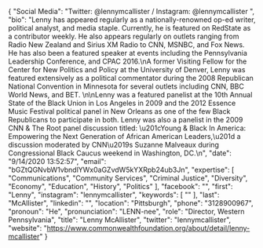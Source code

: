 {
  "Social Media": "Twitter: @lennymcallister   / Instagram: @lennymcallister  ",
  "bio": "Lenny has appeared regularly as a nationally-renowned op-ed writer, political analyst, and media staple. Currently, he is featured on RedState as a contributor weekly. He also appears regularly on outlets ranging from Radio New Zealand and Sirius XM Radio to CNN, MSNBC, and Fox News. He has also been a featured speaker at events including the Pennsylvania Leadership Conference, and CPAC 2016.\nA former Visiting Fellow for the Center for New Politics and Policy at the University of Denver, Lenny was featured extensively as a political commentator during the 2008 Republican National Convention in Minnesota for several outlets including CNN, BBC World News, and BET.  \n\nLenny was a featured panelist at the 10th Annual State of the Black Union in Los Angeles in 2009 and the 2012 Essence Music Festival political panel in New Orleans as one of the few Black Republicans to participate in both. Lenny was also a panelist in the 2009 CNN & The Root panel discussion titled: \u201cYoung & Black In America: Empowering the Next Generation of African American Leaders,\u201d a discussion moderated by CNN\u2019s Suzanne Malveaux during Congressional Black Caucus weekend in Washington, DC.\n",
  "date": "9/14/2020 13:52:57",
  "email": "bGZtQGNvbW1vbndlYWx0aGZvdW5kYXRpb24ub3Jn",
  "expertise": [
    "Communications",
    "Community Services",
    "Criminal Justice",
    "Diversity",
    "Economy",
    "Education",
    "History",
    "Politics"
  ],
  "facebook": "",
  "first": "Lenny",
  "instagram": "lennymcallister",
  "keywords": [
    ""
  ],
  "last": "McAllister",
  "linkedin": "",
  "location": "Pittsburgh",
  "phone": "3128900967",
  "pronoun": "He",
  "pronunciation": "LENN-nee",
  "role": "Director, Western Pennsylvania",
  "title": "Lenny McAllister",
  "twitter": "lennymcallister",
  "website": "https://www.commonwealthfoundation.org/about/detail/lenny-mcallister"
}